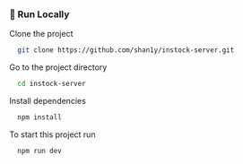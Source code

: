 ### :running: Run Locally

Clone the project

```bash
  git clone https://github.com/shan1y/instock-server.git
```

Go to the project directory

```bash
  cd instock-server
```

Install dependencies

```bash
  npm install
```
To start this project run

```bash
  npm run dev
```
